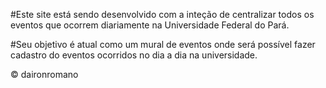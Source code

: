 #Este site está sendo desenvolvido com a inteção de centralizar todos os eventos que ocorrem diariamente na Universidade Federal do Pará.

#Seu objetivo é atual como um mural de eventos onde será possível fazer cadastro do eventos ocorridos no dia a dia na universidade.

© daironromano
